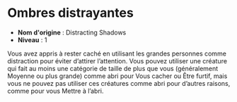# Ombres distrayantes

 * **Nom d'origine** : Distracting Shadows
 * **Niveau** : 1


<p>Vous avez appris à rester caché en utilisant les grandes personnes comme distraction pour éviter d’attirer l’attention. Vous pouvez utiliser une créature qui fait au moins une catégorie de taille de plus que vous (généralement Moyenne ou plus grande) comme abri pour Vous cacher ou Être furtif, mais vous ne pouvez pas utiliser ces créatures comme abri pour d’autres raisons, comme pour vous Mettre à l’abri.</p>
